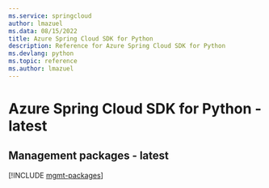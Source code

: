 ```yaml
---
ms.service: springcloud
author: lmazuel
ms.data: 08/15/2022
title: Azure Spring Cloud SDK for Python
description: Reference for Azure Spring Cloud SDK for Python
ms.devlang: python
ms.topic: reference
ms.author: lmazuel
---
```

# Azure Spring Cloud SDK for Python - latest

## Management packages - latest
[!INCLUDE [mgmt-packages](spring-cloud-mgmt-index.md)]